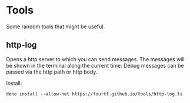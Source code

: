 # Tools

Some random tools that might be useful.

## http-log

Opens a http server to which you can send messages.
The messages will be shown in the terminal along the current time.
Debug messages can be passed via the http path or http body.

Install:

```
deno install --allow-net https://fourtf.github.io/tools/http-log.ts
```
